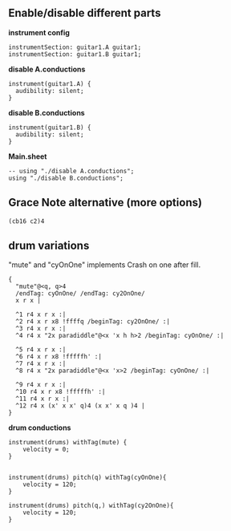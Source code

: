 ## Enable/disable different parts 

**instrument config**
```
instrumentSection: guitar1.A guitar1;
instrumentSection: guitar1.B guitar1;
```

**disable A.conductions**
```
instrument(guitar1.A) {
  audibility: silent;
}
```

**disable B.conductions**
```
instrument(guitar1.B) {
  audibility: silent;
}
```

**Main.sheet**
```
-- using "./disable A.conductions";
using "./disable B.conductions";
```

## Grace Note alternative (more options)
```
(cb16 c2)4
```


## drum variations

"mute" and "cyOnOne" implements Crash on one after fill.
```
{
  "mute"@<q, q>4
  /endTag: cyOnOne/ /endTag: cy2OnOne/
  x r x |

  ^1 r4 x r x :|
  ^2 r4 x r x8 !ffffq /beginTag: cy2OnOne/ :|
  ^3 r4 x r x :|
  ^4 r4 x "2x paradiddle"@<x 'x h h>2 /beginTag: cyOnOne/ :|

  ^5 r4 x r x :|
  ^6 r4 x r x8 !fffffh' :|
  ^7 r4 x r x :|
  ^8 r4 x "2x paradiddle"@<x 'x>2 /beginTag: cyOnOne/ :|
  
  ^9 r4 x r x :|
  ^10 r4 x r x8 !fffffh' :|
  ^11 r4 x r x :|
  ^12 r4 x (x' x x' q)4 (x x' x q )4 |
}
```

**drum conductions**
```
instrument(drums) withTag(mute) {
    velocity = 0;
}


instrument(drums) pitch(q) withTag(cyOnOne){
    velocity = 120;
}

instrument(drums) pitch(q,) withTag(cy2OnOne){
    velocity = 120;
}

```

